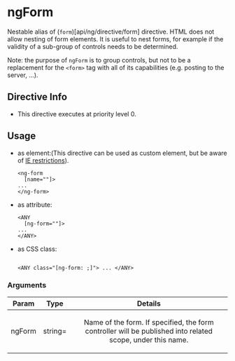 



# ngForm








Nestable alias of (`form`)[api/ng/directive/form] directive. HTML
does not allow nesting of form elements. It is useful to nest forms, for example if the validity of a
sub-group of controls needs to be determined.

Note: the purpose of `ngForm` is to group controls,
but not to be a replacement for the `<form>` tag with all of its capabilities
(e.g. posting to the server, ...).








## Directive Info


* This directive executes at priority level 0.


## Usage




* as element:(This directive can be used as custom element, but be aware of <a href="guide/ie">IE restrictions</a>).
    ```
    <ng-form
      [name=""]>
    ...
    </ng-form>
    ```
* as attribute:
    ```
    <ANY
      [ng-form=""]>
    ...
    </ANY>
    ```
* as CSS class:
    ```
    
    <ANY class="[ng-form: ;]"> ... </ANY>
    ```




### Arguments

| Param | Type | Details |
| :--: | :--: | :--: |
| ngForm | string= | <p>Name of the form. If specified, the form controller will be published into related scope, under this name.</p>  |




